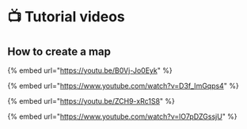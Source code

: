 # 📺 Tutorial videos

## How to create a map

{% embed url="https://youtu.be/B0Vj-Jo0Eyk" %}

{% embed url="https://www.youtube.com/watch?v=D3f_ImGqps4" %}

{% embed url="https://youtu.be/ZCH9-xRc1S8" %}

{% embed url="https://www.youtube.com/watch?v=lO7pDZGssjU" %}

